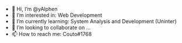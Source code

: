 - 👋 Hi, I’m @yAlphen
- 👀 I’m interested in: Web Development
- 🌱 I’m currently learning: System Analysis and Development (Uninter)
- 💞️ I’m looking to collaborate on ...
- 📫 How to reach me: Couto#1768

<!---
yAlphen/yAlphen is a ✨ special ✨ repository because its `README.md` (this file) appears on your GitHub profile.
You can click the Preview link to take a look at your changes.
--->
